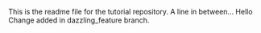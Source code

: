 This is the readme file for the tutorial repository.
A line in between...
Hello
Change added in dazzling_feature branch.